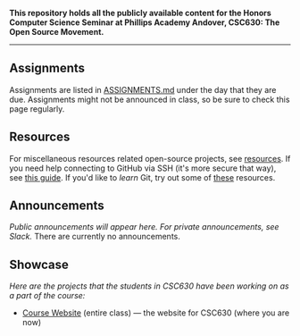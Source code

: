 **This repository holds all the publicly available content for the Honors Computer Science Seminar at Phillips Academy Andover, CSC630: The Open Source Movement.**

---

## Assignments
Assignments are listed in [ASSIGNMENTS.md](/course/ASSIGNMENTS.md) under the day that they are due. Assignments might not be announced in class, so be sure to check this page regularly.

## Resources
For miscellaneous resources related open-source projects, see [resources](/resources/resources.md). If you need help connecting to GitHub via SSH (it's more secure that way), see [this guide](/resources/connecting_to_github_via_ssh.md). If you'd like to *learn* Git, try out some of [these](/resources/learning_git.md) resources.

## Announcements
*Public announcements will appear here. For private announcements, see Slack.*
There are currently no announcements.

## Showcase
*Here are the projects that the students in CSC630 have been working on as a part of the course:*
* [Course Website](https://github.com/nzufelt/open_source_movement_csc630) (entire class) — the website for CSC630 (where you are now)
